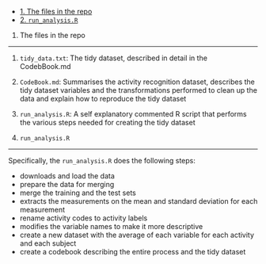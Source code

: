 -   [1. The files in the repo](#the-files-in-the-repo)
-   [2. `run_analysis.R`](#run_analysis.r)

1. The files in the repo
------------------------

1.  `tidy_data.txt`: The tidy dataset, described in detail in the
    CodebBook.md

2.  `CodeBook.md`: Summarises the activity recognition dataset,
    describes the tidy dataset variables and the transformations
    performed to clean up the data and explain how to reproduce the tidy
    dataset

3.  `run_analysis.R`: A self explanatory commented R script that
    performs the various steps needed for creating the tidy dataset

2. `run_analysis.R`
-------------------

Specifically, the `run_analysis.R` does the following steps:

-   downloads and load the data
-   prepare the data for merging
-   merge the training and the test sets
-   extracts the measurements on the mean and standard deviation for
    each measurement
-   rename activity codes to activity labels
-   modifies the variable names to make it more descriptive
-   create a new dataset with the average of each variable for each
    activity and each subject
-   create a codebook describing the entire process and the tidy dataset
